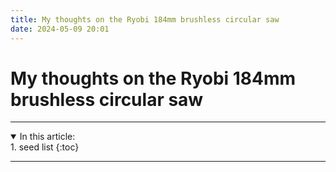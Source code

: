 ```yaml
---
title: My thoughts on the Ryobi 184mm brushless circular saw
date: 2024-05-09 20:01
---
```


# My thoughts on the Ryobi 184mm brushless circular saw

<hr />
<details open>
<summary>In this article:</summary>
<aside markdown="1">
1. seed list
{:toc}
</aside>
</details>
<hr />
